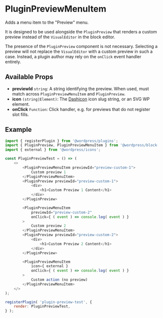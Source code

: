 # PluginPreviewMenuItem

Adds a menu item to the "Preview" menu.

It is designed to be used alongside the `PluginPreview` that renders a custom preview instead of the `VisualEditor` in the block editor.

The presence of the `PluginPreview` component is not necessary.
Selecting a preview will not replace the `VisualEditor` with a custom preview in such a case.
Instead, a plugin author may rely on the `onClick` event handler entirely.

## Available Props

-   **previewId** `string`: A string identifying the preview. When used, must match across `PluginPreviewMenuItem` and `PluginPreview`.
-   **icon** `(string|Element)`: The [Dashicon](https://developer.wordpress.org/resource/dashicons/) icon slug string, or an SVG WP element.
-   **onClick** `Function`: Click handler, e.g. for previews that do not register slot fills.

## Example

```js
import { registerPlugin } from '@wordpress/plugins';
import { PluginPreview, PluginPreviewMenuItem } from '@wordpress/block-editor';
import { external } from '@wordpress/icons';

const PluginPreviewTest = () => (
	<>
		<PluginPreviewMenuItem previewId="preview-custom-1">
			Custom preview 1
		</PluginPreviewMenuItem>
		<PluginPreview previewId="preview-custom-1">
			<div>
				<h1>Custom Preview 1 Content</h1>
			</div>
		</PluginPreview>

		<PluginPreviewMenuItem
			previewId="preview-custom-2"
			onClick={ ( event ) => console.log( event ) }
		>
			Custom preview 2
		</PluginPreviewMenuItem>
		<PluginPreview previewId="preview-custom-2">
			<div>
				<h1>Custom Preview 2 Content</h1>
			</div>
		</PluginPreview>

		<PluginPreviewMenuItem
			icon={ external }
			onClick={ ( event ) => console.log( event ) }
		>
			Custom action (no preview)
		</PluginPreviewMenuItem>
	</>
);

registerPlugin( 'plugin-preview-test', {
	render: PluginPreviewTest,
} );
```
